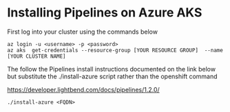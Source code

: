 # Installing Pipelines on Azure AKS


First log into your cluster using the commands below
```
az login -u <username> -p <password>
az aks  get-credentials --resource-group [YOUR RESOURCE GROUP]  --name  [YOUR CLUSTER NAME]
```

The follow the Pipelines install instructions documented on the link below but substitute the ./install-azure script 
rather than the openshift command

https://developer.lightbend.com/docs/pipelines/1.2.0/


```
./install-azure <FQDN>
```